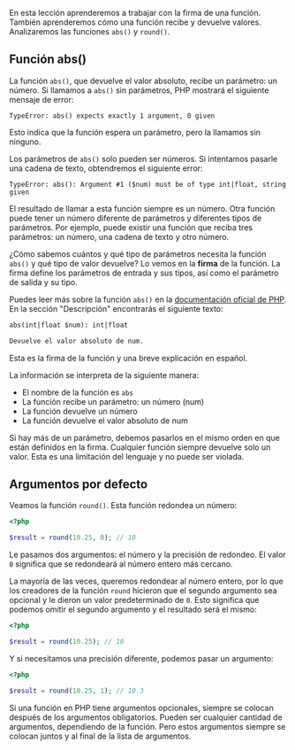 En esta lección aprenderemos a trabajar con la firma de una función. También aprenderemos cómo una función recibe y devuelve valores. Analizaremos las funciones `abs()` y `round()`.

## Función abs()

La función `abs()`, que devuelve el valor absoluto, recibe un parámetro: un número. Si llamamos a `abs()` sin parámetros, PHP mostrará el siguiente mensaje de error:

```
TypeError: abs() expects exactly 1 argument, 0 given
```

Esto indica que la función espera un parámetro, pero la llamamos sin ninguno.

Los parámetros de `abs()` solo pueden ser números. Si intentamos pasarle una cadena de texto, obtendremos el siguiente error:

```
TypeError: abs(): Argument #1 ($num) must be of type int|float, string given
```

El resultado de llamar a esta función siempre es un número. Otra función puede tener un número diferente de parámetros y diferentes tipos de parámetros. Por ejemplo, puede existir una función que reciba tres parámetros: un número, una cadena de texto y otro número.

¿Cómo sabemos cuántos y qué tipo de parámetros necesita la función `abs()` y qué tipo de valor devuelve? Lo vemos en la **firma** de la función. La firma define los parámetros de entrada y sus tipos, así como el parámetro de salida y su tipo.

Puedes leer más sobre la función `abs()` en la [documentación oficial de PHP](https://www.php.net/manual/es/function.abs.php). En la sección "Descripción" encontrarás el siguiente texto:

```txt
abs(int|float $num): int|float

Devuelve el valor absoluto de num.
```

Esta es la firma de la función y una breve explicación en español.

La información se interpreta de la siguiente manera:

* El nombre de la función es `abs`
* La función recibe un parámetro: un número (num)
* La función devuelve un número
* La función devuelve el valor absoluto de num

Si hay más de un parámetro, debemos pasarlos en el mismo orden en que están definidos en la firma. Cualquier función siempre devuelve solo un valor. Esta es una limitación del lenguaje y no puede ser violada.

## Argumentos por defecto

Veamos la función `round()`. Esta función redondea un número:

```php
<?php

$result = round(10.25, 0); // 10
```

Le pasamos dos argumentos: el número y la precisión de redondeo. El valor `0` significa que se redondeará al número entero más cercano.

La mayoría de las veces, queremos redondear al número entero, por lo que los creadores de la función `round` hicieron que el segundo argumento sea opcional y le dieron un valor predeterminado de `0`. Esto significa que podemos omitir el segundo argumento y el resultado será el mismo:

```php
<?php

$result = round(10.25); // 10
```

Y si necesitamos una precisión diferente, podemos pasar un argumento:

```php
<?php

$result = round(10.25, 1); // 10.3
```

Si una función en PHP tiene argumentos opcionales, siempre se colocan después de los argumentos obligatorios. Pueden ser cualquier cantidad de argumentos, dependiendo de la función. Pero estos argumentos siempre se colocan juntos y al final de la lista de argumentos.
